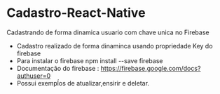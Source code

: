 # Cadastro-React-Native
Cadastrando de forma dinamica usuario com chave unica no Firebase

- Cadastro realizado de forma dinaminca usando propriedade Key do firebase
- Para instalar o firebase npm install --save firebase
- Documentação do firebase : https://firebase.google.com/docs?authuser=0
- Possui exempĺos de atualizar,ensirir e deletar.
